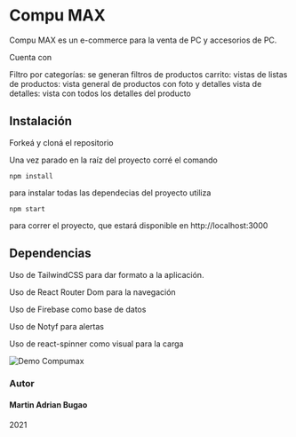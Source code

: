 # Compu MAX

Compu MAX es un e-commerce para la venta de PC y accesorios de PC.

Cuenta con

Filtro por categorías: se generan filtros de productos
carrito: 
vistas de listas de productos: vista general de productos con foto y detalles 
vista de detalles: vista con todos los detalles del producto 


## Instalación
Forkeá y cloná el repositorio

Una vez parado en la raíz del proyecto corré el comando
```
npm install
```
para instalar todas las dependecias del proyecto utiliza
```
npm start
```
para correr el proyecto, que estará disponible en http://localhost:3000

## Dependencias
Uso de TailwindCSS para dar formato a la aplicación.

Uso de React Router Dom para la navegación

Uso de Firebase como base de datos

Uso de Notyf para alertas

Uso de react-spinner como visual para la carga

![Demo Compumax](https://s10.gifyu.com/images/React_App_-_Personal_-_Microsoft__Edge_2021-11-03_20-59-49_SparkVideo-1.gif)
### Autor
#### Martin Adrian Bugao

2021
